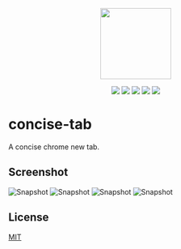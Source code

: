 
<p align="center">
  <img src="http://ocm0knkb1.bkt.clouddn.com/icon.png" width="140px">
</p>

<p align="center">
  <a href="https://github.com/xiecg/concise-tab/releases"><img src="https://img.shields.io/badge/lastest_version-1.0.0-blue.svg"></a>
  <a href="https://chrome.google.com/webstore/detail/concise-tab/bhfmajdeadcmpnfmihinkjmmincpfpab"><img src="https://img.shields.io/badge/install-_chrome_extension-brightgreen.svg"></a>
  <a href="http://ocm0knkb1.bkt.clouddn.com/concise-tab.crx"><img src="https://img.shields.io/badge/download-crx-brightgreen.svg"></a>
  <a href="https://gitter.im/conciseTab/Lobby?utm_source=badge&utm_medium=badge&utm_campaign=pr-badge&utm_content=badge"><img src="https://badges.gitter.im/conciseTab/Lobby.svg"></a>
  <a href="https://opensource.org/licenses/MIT"><img src="https://img.shields.io/github/license/mashape/apistatus.svg"></a>
</p>


# concise-tab
A concise chrome new tab.

## Screenshot
![Snapshot](http://ocm0knkb1.bkt.clouddn.com/Snip20170625_1.png)
![Snapshot](http://ocm0knkb1.bkt.clouddn.com/Snip20170625_5.png)
![Snapshot](http://ocm0knkb1.bkt.clouddn.com/Snip20170625_6.png)
![Snapshot](http://ocm0knkb1.bkt.clouddn.com/Snip20170625_11.png)


## License

[MIT](http://opensource.org/licenses/MIT)
